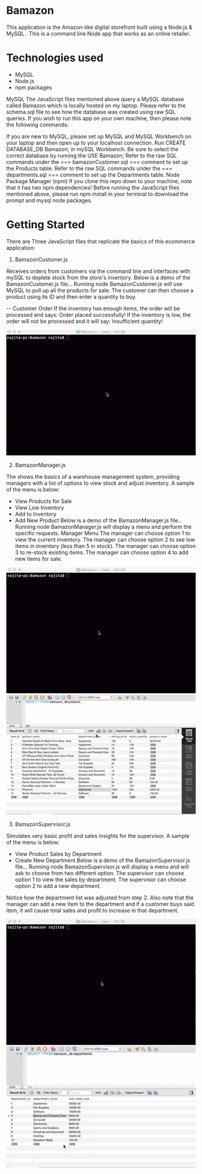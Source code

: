 # Bamazon
This application is the Amazon-like digital storefront built using a Node.js & MySQL . This is a command line Node app that works as an online retailer.

# Technologies used
- MySQL
- Node.js
- npm packages


MySQL
The JavaScript files mentioned above query a MySQL database called Bamazon which is locally hosted on my laptop.
Please refer to the schema.sql file to see how the database was created using raw SQL queries.
If you wish to run this app on your own machine, then please note the following commands:

If you are new to MySQL, please set up MySQL and MySQL Workbench on your laptop and then open up to your localhost connection.
Run CREATE DATABASE_DB Bamazon; in mySQL Workbench.
Be sure to select the correct database by running the USE Bamazon;
Refer to the raw SQL commands under the === bamazonCustomer.sql === comment to set up the Products table.
Refer to the raw SQL commands under the === departments.sql === comment to set up the Departments table.
Node Package Manager (npm)
If you clone this repo down to your machine, note that it has two npm dependencies! Before running the JavaScript files mentioned above, please run npm install in your terminal to download the prompt and mysql node packages.

# Getting Started
There are Three JavaScript files that replicate the basics of this ecommerce application:

1. BamazonCustomer.js

Receives orders from customers via the command line and interfaces with mySQL to deplete stock from the store's inventory. Below is a demo of the BamazonCustomer.js file...
Running node BamazonCustomer.js will use MySQL to pull up all the products for sale.
The customer can then choose a product using its ID and then enter a quantity to buy. 

-- Customer Order
If the inventory has enough items, the order will be processed and says: Order placed successfully!
If the inventory is low, the order will not be processed and it will say: Insufficient quantity!

![GitHub Logo](/images/customer.gif)

2. BamazonManager.js

The shows the basics of a warehouse management system, providing managers with a list of options to view stock and adjust inventory.
A sample of the menu is below:
- View Products for Sale
- View Low Inventory
- Add to Inventory
- Add New Product
Below is a demo of the BamazonManager.js file...
Running node BamazonManager.js will display a menu and perform the specific requests. Manager Menu
The manager can choose option 1 to view the current inventory. 
The manager can choose option 2 to see low items in inventory (less than 5 in stock). 
The manager can choose option 3 to re-stock existing items.
The manager can choose option 4 to add new items for sale. 

![GitHub Logo](/images/Manager.gif)
![GitHub Logo](/images/ManagerDBUpdate.gif)


3. BamazonSupervisor.js 

Simulates very basic profit and sales insights for the supervisor.
A sample of the menu is below:
 - View Product Sales by Department
 - Create New Department
 Below is a demo of the BamazonSupervisor.js file...
Running node BamazonSupervisor.js will display a menu and will ask to choose from two different option.
The supervisor can choose option 1 to view the sales by department.
The supervisor can choose option 2 to add a new department.

Notice how the department list was adjusted from step 2. 
Also note that the manager can add a new item to the department and if a customer buys said item, it will cause total sales and profit to increase in that department.

![GitHub Logo](/images/Supervisor.gif)
![GitHub Logo](/images/SupervisorUpdate.gif)
